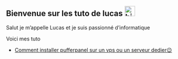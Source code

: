 ## Bienvenue sur les tuto de lucas <img src="https://user-images.githubusercontent.com/1303154/88677602-1635ba80-d120-11ea-84d8-d263ba5fc3c0.gif" width="28px" alt="hi">

Salut je m’appelle Lucas et je suis passionné d’informatique

Voici mes tuto



- [Comment installer pufferpanel sur un vps ou un serveur dedier😉](./pufferpanel)

  

